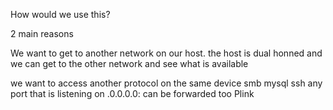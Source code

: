 How would we use this?

2 main reasons

We want to get to another network on our host.
	the host is dual honned and we can get to the other network and see what is available

we want to access another protocol on the same device
	smb
	mysql
	ssh
any port that is listening on .0.0.0.0:<port> can be forwarded too
Plink
